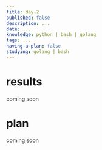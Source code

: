 ```yaml
---
title: day-2
published: false
description: ...
date: ...
knowledge: python | bash | golang
tags: ...
having-a-plan: false
studying: golang | bash
---
```


# results
coming soon
# plan
coming soon
